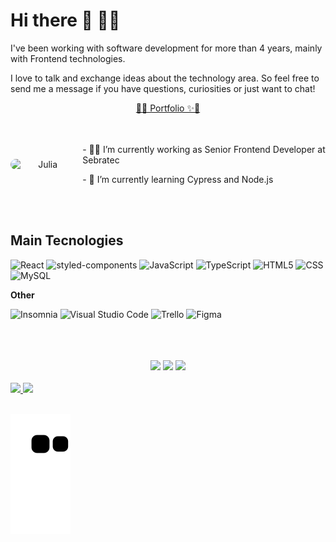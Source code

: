 # Hi there 👋 👩‍💻

I've been working with software development for more than 4 years, mainly with Frontend technologies.

I love to talk and exchange ideas about the technology area. So feel free to send me a message if you have questions, curiosities or just want to chat!

<div>
 <div align="center">
<a href="https://gsajulia.github.io/" color="#FB87FD" > 🔮✨ Portfolio ✨🔮 </a>
</div>
   <br/>
  <br/>
  <div align="center">
    <div style='display:flex; align-items: center;'>
      <img style='border-radius:100px' width="120px" alt="Julia" src="https://cdn.discordapp.com/attachments/377205899414077445/886786809953140786/profile-gif.gif">
      <div style='padding-left: 12px; text-align: left;'>
        <p>
          -   🧙‍♀️ I’m currently working as Senior Frontend Developer at Sebratec
        </p>
        <p>
          -   🌱 I’m currently learning Cypress and Node.js
        </p>
      </div>
    </div>

  <br/>
  <br/>
  </div>

<h2> Main Tecnologies</h2>

![React](https://img.shields.io/badge/-React-333333?style=flat&logo=react)
![styled-components](https://img.shields.io/badge/-styled_components-333333?style=flat&logo=styled-components)
![JavaScript](https://img.shields.io/badge/-JavaScript-333333?style=flat&logo=javascript)
![TypeScript](https://img.shields.io/badge/TypeScript-333333?style=flat&logo=typescript&logoColor=blue)
![HTML5](https://img.shields.io/badge/-HTML5-333333?style=flat&logo=HTML5)
![CSS](https://img.shields.io/badge/-CSS-333333?style=flat&logo=CSS3&logoColor=1572B6)
![MySQL](https://img.shields.io/badge/-MySQL-333333?style=flat&logo=mysql)

**Other**

![Insomnia](https://img.shields.io/badge/-Insomnia-333333?style=flat&logo=insomnia)
![Visual Studio Code](https://img.shields.io/badge/-Visual%20Studio%20Code-333333?style=flat&logo=visual-studio-code&logoColor=007ACC)
![Trello](https://img.shields.io/badge/-Trello-333333?style=flat&logo=trello&logoColor=007ACC)
![Figma](https://img.shields.io/badge/-Figma-333333?style=flat&logo=figma&logoColor=007ACC)

<br/>
<br/>

  <br/>
  <div align="center"> 
    <a href="https://www.instagram.com/julilet_/" target="_blank"><img src="https://img.shields.io/badge/-Instagram-%23E4405F?style=for-the-badge&logo=instagram&logoColor=white" target="_blank"></a>
    <a href = "mailto:julia.gs.acosta@gmail.com"><img src="https://img.shields.io/badge/-Gmail-%23333?style=for-the-badge&logo=gmail&logoColor=white" target="_blank"></a>
    <a href="https://www.linkedin.com/in/julia-gabriela-santi-acosta/" target="_blank"><img src="https://img.shields.io/badge/-LinkedIn-%230077B5?style=for-the-badge&logo=linkedin&logoColor=white" target="_blank"></a>
  </div>
</div>

<br/>
<div>
  <a href="https://gsajulia.github.io/">
  <img height="180em" src="https://github-readme-stats.vercel.app/api?username=gsajulia&show_icons=true&theme=tokyonight&include_all_commits=true&count_private=true"/>
  <img height="180em" src="https://github-readme-stats.vercel.app/api/top-langs/?username=gsajulia&layout=compact&theme=tokyonight&count_private=true"/>
</div>
<br/>

![Snake animation](https://github.com/gsajulia/gsajulia/blob/output/github-contribution-grid-snake.svg)
